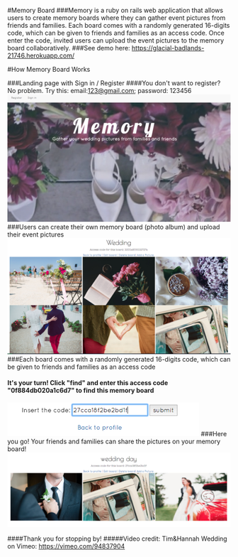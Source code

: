 #Memory Board
###Memory is a ruby on rails web application that allows users to create memory boards where they can gather event pictures from friends and families. Each board comes with a randomly generated 16-digits code, which can be given to friends and families as an access code. Once enter the code, invited users can upload the event pictures to the memory board collaboratively.
###See demo here: https://glacial-badlands-21746.herokuapp.com/

#How Memory Board Works

###Landing page with Sign in / Register
####You don't want to register? No problem. Try this: email:123@gmail.com; password: 123456
![landingPicture](./public/landingPicture.png)
###Users can create their own memory board (photo album) and upload their event pictures
![MemoryBoard1.png](./public/MemoryBoard1.png)
###Each board comes with a randomly generated 16-digits code, which can be given to friends and families as an access code
#### It's your turn! Click "find" and enter this access code "0f884db020a1c6d7" to find this memory board
![AccessCode.png](./public/AccessCode.png)
###Here you go! Your friends and families can share the pictures on your memory board!
![MemoryBoard2](./public/MemoryBoard2.png)

####Thank you for stopping by!
#####Video credit: Tim&Hannah Wedding on Vimeo: https://vimeo.com/94837904

